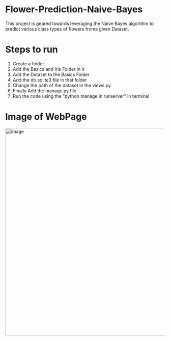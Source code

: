 # Flower-Prediction-Naive-Bayes
This project is geared towards leveraging the Naïve Bayes algorithm to predict various class types of flowers froma given Dataset.

# Steps to run
1. Create a folder
2. Add the Basics and Iris Folder in it
3. Add the Dataset to the Basics Folder
4. Add the db.sqlite3 file in that folder
5. Change the path of the dataset in the views.py 
6. Finally Add the manage.py file
7. Run the code using the "python manage.in runserver" in terminal

# Image of WebPage

<img width="652" alt="image" src="https://github.com/REC008/Flower-Prediction-Naive-Bayes/assets/74662897/be0b262d-396c-4ad1-b99b-a07290a16a10">
